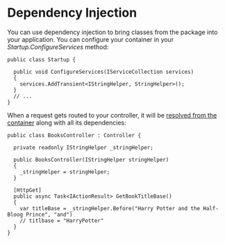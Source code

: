 # Dependency Injection

You can use dependency injection to bring classes from the package into your application.  You can configure your container in your _Startup.ConfigureServices_ method:

```aspnet
public class Startup {

  public void ConfigureServices(IServiceCollection services) 
  {
    services.AddTransient<IStringHelper, StringHelper>();
  }
  // ...
}
```

When a request gets routed to your controller, it will be [resolved from the container](https://github.com/aspnet/Mvc/blob/eeac99985a61e75ca48e620f0371e16df018d6d7/src/Microsoft.AspNetCore.Mvc.Core/Controllers/ServiceBasedControllerActivator.cs#L16-L26) along with all its dependencies:

```aspnet
public class BooksController : Controller {

  private readonly IStringHelper _stringHelper;
  
  public BooksController(IStringHelper stringHelper) 
  {
    _stringHelper = stringHelper;
  }
 
  [HttpGet]
  public async Task<IActionResult> GetBookTitleBase() 
  {
    var titleBase = _stringHelper.Before("Harry Potter and the Half-Bloog Prince", "and")
    // titlbase = "HarryPotter"
  }
}
```

